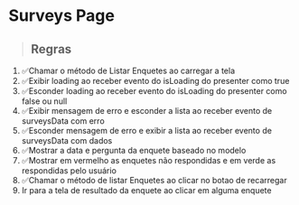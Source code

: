 # Surveys Page

>## Regras

1. ✅Chamar o método de Listar Enquetes ao carregar a tela
2. ✅Exibir loading ao receber evento do isLoading do presenter como true
3. ✅Esconder loading ao receber evento do isLoading do presenter como false ou null
4. ✅Exibir mensagem de erro e esconder a lista ao receber evento de surveysData com erro
5. ✅Esconder mensagem de erro e exibir a lista ao receber evento de surveysData com dados
6. ✅Mostrar a data e pergunta da enquete baseado no modelo
7. ✅Mostrar em vermelho as enquetes não respondidas e em verde as respondidas pelo usuário
8. ✅Chamar o método de listar Enquetes ao clicar no botao de recarregar
9. Ir para a tela de resultado da enquete ao clicar em alguma enquete
